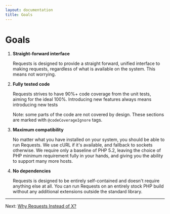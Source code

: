 ```yaml
---
layout: documentation
title: Goals
---
```


Goals
=====

1. **Straight-forward interface**

   Requests is designed to provide a straight forward, unified interface to making
   requests, regardless of what is available on the system. This means not worrying.

2. **Fully tested code**

   Requests strives to have 90%+ code coverage from the unit tests, aiming for
   the ideal 100%. Introducing new features always means introducing new tests

   Note: some parts of the code are not covered by design. These sections are
   marked with `@codeCoverageIgnore` tags.

3. **Maximum compatibility**

   No matter what you have installed on your system, you should be able to run
   Requests. We use cURL if it's available, and fallback to sockets otherwise.
   We require only a baseline of PHP 5.2, leaving the choice of PHP minimum
   requirement fully in your hands, and giving you the ability to support many
   more hosts.

4. **No dependencies**

   Requests is designed to be entirely self-contained and doesn't require
   anything else at all. You can run Requests on an entirely stock PHP build
   without any additional extensions outside the standard library.

***

Next: [Why Requests Instead of X?](why-requests.html)
